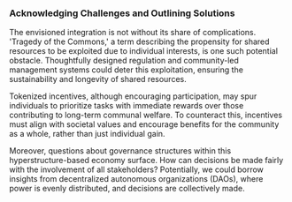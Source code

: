 ### Acknowledging Challenges and Outlining Solutions

The envisioned integration is not without its share of complications. 'Tragedy of the Commons,' a term describing the propensity for shared resources to be exploited due to individual interests, is one such potential obstacle. Thoughtfully designed regulation and community-led management systems could deter this exploitation, ensuring the sustainability and longevity of shared resources.

Tokenized incentives, although encouraging participation, may spur individuals to prioritize tasks with immediate rewards over those contributing to long-term communal welfare. To counteract this, incentives must align with societal values and encourage benefits for the community as a whole, rather than just individual gain.

Moreover, questions about governance structures within this hyperstructure-based economy surface. How can decisions be made fairly with the involvement of all stakeholders? Potentially, we could borrow insights from decentralized autonomous organizations (DAOs), where power is evenly distributed, and decisions are collectively made.